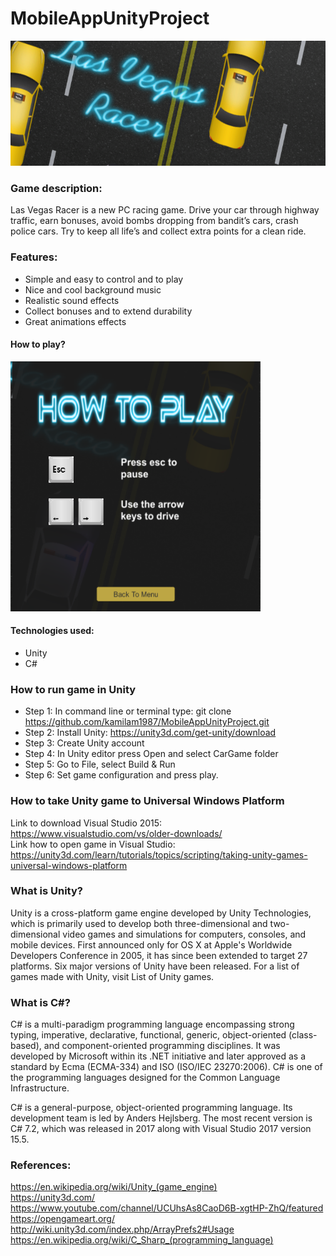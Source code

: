 # MobileAppUnityProject</br>
<img src="Images/screen.PNG" width="800" height="200"></br>
### Game description:
Las Vegas Racer is a new PC racing game. Drive your car through highway traffic, earn bonuses, avoid bombs dropping from bandit’s cars, crash police cars. Try to keep all life’s and collect extra points for a clean ride.
### Features:
* Simple and easy to control and to play
* Nice and cool background music
* Realistic sound effects 
* Collect bonuses and to extend durability
* Great animations effects 
#### How to play?
<img src="Images/Instruction.PNG" width="400" height="400"></br>
#### Technologies used: 
* Unity
* C#
### How to run game in Unity
- Step 1: In command line or terminal type: git clone https://github.com/kamilam1987/MobileAppUnityProject.git</br>
- Step 2: Install Unity: https://unity3d.com/get-unity/download </br>
- Step 3: Create Unity account</br>
- Step 4: In Unity editor press Open and select CarGame folder</br>
- Step 5: Go to File, select Build & Run </br>
- Step 6: Set game configuration and press play. </br>

### How to take Unity game to Universal Windows Platform
Link to download Visual Studio 2015:</br>
https://www.visualstudio.com/vs/older-downloads/</br>
Link how to open game in Visual Studio:</br>
https://unity3d.com/learn/tutorials/topics/scripting/taking-unity-games-universal-windows-platform</br>

### What is Unity?
Unity is a cross-platform game engine developed by Unity Technologies, which is primarily used to develop both three-dimensional and two-dimensional video games and simulations for computers, consoles, and mobile devices. First announced only for OS X at Apple's Worldwide Developers Conference in 2005, it has since been extended to target 27 platforms. Six major versions of Unity have been released. For a list of games made with Unity, visit List of Unity games.

### What is C#?
C# is a multi-paradigm programming language encompassing strong typing, imperative, declarative, functional, generic, object-oriented (class-based), and component-oriented programming disciplines. It was developed by Microsoft within its .NET initiative and later approved as a standard by Ecma (ECMA-334) and ISO (ISO/IEC 23270:2006). C# is one of the programming languages designed for the Common Language Infrastructure.

C# is a general-purpose, object-oriented programming language. Its development team is led by Anders Hejlsberg. The most recent version is C# 7.2, which was released in 2017 along with Visual Studio 2017 version 15.5.

### References:
https://en.wikipedia.org/wiki/Unity_(game_engine)</br>
https://unity3d.com/</br>
https://www.youtube.com/channel/UCUhsAs8CaoD6B-xgtHP-ZhQ/featured</br>
https://opengameart.org/</br>
http://wiki.unity3d.com/index.php/ArrayPrefs2#Usage</br>
https://en.wikipedia.org/wiki/C_Sharp_(programming_language)</br>

